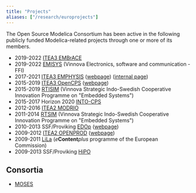 ```yaml
---
title: "Projects"
aliases: ["/research/europrojects"]
---
```


The Open Source Modelica Consortium has been active in the following publicly funded Modelica-related projects through one or more of its members.

* 2019-2022 [ITEA3 EMBrACE](https://itea4.org/project/embrace.html)
* 2019-2022 [EMISYS](https://www.vinnova.se/p/emisys/) (Vinnova Electronics, software and communication - FFI)
* 2017-2021 [ITEA3 EMPHYSIS](https://itea4.org/project/emphysis.html) ([webpage](https://emphysis.org/)) ([internal page](https://emphysis.org/))
* 2015-2019 [ITEA3 OpenCPS](https://itea4.org/project/opencps.html) ([webpage](https://opencps.eu/))
* 2015-2019 [RTISIM](https://www.vinnova.se/en/p/real-time-interoperability-oriented-co-simulation-with-openmodelica-and-embedded-controllers---rtisim/) (Vinnova Strategic Indo-Swedish Cooperative Innovation Programme on "Embedded Systems")
* 2015-2017 Horizon 2020 [INTO-CPS](https://projects.au.dk/into-cps/)
* 2012-2016 [ITEA2 MODRIO](https://itea4.org/project/modrio.html)
* 2011-2014 [RTSIM](https://www.vinnova.se/p/rtsim-del2-effektiv-hardware-in-the-loop-realtidssimulering-med-openmodelica/) (Vinnova Strategic Indo-Swedish Cooperative Innovation Programme on "Embedded Systems")
* 2010-2013 SSF/Proviking [EDOp](https://strategiska.se/en/research/completed-research/proviking-2010/project/4256/) ([webpage](/research/edop))
* 2009-2012 [ITEA2 OPENPROD](https://itea4.org/project/openprod.html) ([webpage](https://www.ida.liu.se/labs/pelab/OpenProd/))
* 2009-2011 [LiLa](https://www.lila-project.org/) (*e***Content***plus* programme of the European Commission)
* 2009-2013 SSF/Proviking [HiPO](https://strategiska.se/forskning/genomford-forskning/proviking-2009/projekt/3615/)

## Consortia

* [MOSES](/research/moses)

